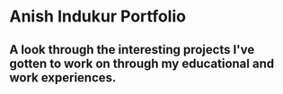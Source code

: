 # Anish Indukur Portfolio
## A look through the interesting projects I've gotten to work on through my educational and work experiences. 
